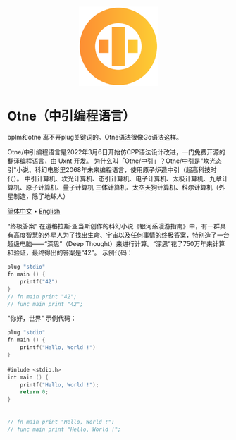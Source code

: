 <div align="center">
<a href="#">
<h1><img src="otne.svg" alt="Logo" width="180" height="180"></h1>
</a>
</div>

# Otne（中引编程语言）

bplm和otne 离不开plug关键词的。Otne语法很像Go语法这样。

Otne/中引编程语言是2022年3月6日开始仿CPP语法设计改进，一门免费开源的翻译编程语言，由 Uxnt 开发。 
为什么叫「Otne/中引」？Otne/中引是"坎光态引"小说、科幻电影里2068年未来编程语言，使用原子炉造中引（超高科技时代）。
中引计算机、坎光计算机、态引计算机、电子计算机、太极计算机、九章计算机、原子计算机、量子计算机
三体计算机、太空天狗计算机、科尔计算机（外星制造，除了地球人）

[简体中文](README.md) • [English](README.en.md)  

“终极答案”
在道格拉斯·亚当斯创作的科幻小说《银河系漫游指南》中，有一群具有高度智慧的外星人为了找出生命、宇宙以及任何事情的终极答案，特别造了一台超级电脑——“深思”（Deep Thought）来进行计算。“深思”花了750万年来计算和验证，最终得出的答案是“42”。
示例代码：
```kt
plug "stdio"
fn main () {
    printf("42")
}
// fn main print "42";
// func main print "42";
```

"你好，世界" 示例代码：
```kt
plug "stdio"
fn main () {
    printf("Hello, World !")
}

#inlude <stdio.h>
int main () {
    printf("Hello, World !");
    return 0;
}


// fn main print "Hello, World !";
// func main print "Hello, World !";
```


